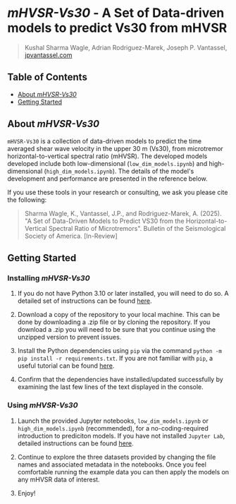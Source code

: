 # _mHVSR-Vs30_ - A Set of Data-driven models to predict Vs30 from mHVSR

> Kushal Sharma Wagle, Adrian Rodriguez-Marek, Joseph P. Vantassel, [jpvantassel.com](https://www.jpvantassel.com/)

## Table of Contents

-   [About _mHVSR-Vs30_](#About-mHVSR-Vs30)
-   [Getting Started](#Getting-Started)

## About _mHVSR-Vs30_

`mHVSR-Vs30` is a collection of data-driven models to predict the
time averaged shear wave velocity in the upper 30 m (Vs30), from 
microtremor horizontal-to-vertical spectral ratio (mHVSR). The developed
models developed include both low-dimensional (`low_dim_models.ipynb`) and
high-dimensional (`high_dim_models.ipynb`). The details of the model's
development and performance are presented in the reference below.

If you use these tools in your research or consulting, we ask you please cite the
following:

> Sharma Wagle, K., Vantassel, J.P., and Rodriguez-Marek, A. (2025). "A Set of Data-Driven Models to Predict VS30 from the
> Horizontal-to-Vertical Spectral Ratio of Microtremors". Bulletin of the Seismological Society of America. [In-Review]

## Getting Started

### Installing _mHVSR-Vs30_

1.  If you do not have Python 3.10 or later installed, you will need to do
so. A detailed set of instructions can be found
[here](https://jpvantassel.github.io/python3-course/#/intro/installing_python).

2. Download a copy of the repository to your local machine. This can be done by
downloading a .zip file or by cloning the repository. If you download a .zip you
will need to be sure that you continue using the unzipped version to prevent issues.

3.  Install the Python dependencies using `pip` via the command `python -m pip install -r requirements.txt`.
If you are not familiar with `pip`, a useful tutorial can be found
[here](https://jpvantassel.github.io/python3-course/#/intro/pip).

4.  Confirm that the dependencies have installed/updated successfully by examining the
last few lines of the text displayed in the console.

### Using _mHVSR-Vs30_

1.  Launch the provided Jupyter notebooks, `low_dim_models.ipynb` or `high_dim_models.ipynb` (recommended),
  for a no-coding-required introduction to prediciton models. If you have not installed `Jupyter Lab`,
  detailed instructions can be found [here](https://jpvantassel.github.io/python3-course/#/intro/installing_jupyter).

2.  Continue to explore the three datasets provided by changing the file names and associated metadata in the
  notebooks. Once you feel comfortable running the example data you can then apply the models on any mHVSR data
  of interest.

3.  Enjoy!
